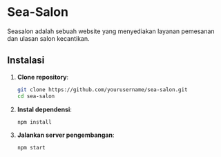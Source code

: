 # Sea-Salon
 Seasalon adalah sebuah website yang menyediakan layanan pemesanan dan ulasan salon kecantikan. 
## Instalasi

1. **Clone repository**:
    ```bash
    git clone https://github.com/yourusername/sea-salon.git
    cd sea-salon
    ```

2. **Instal dependensi**:
    ```bash
    npm install
    ```

3. **Jalankan server pengembangan**:
    ```bash
    npm start
    ```
